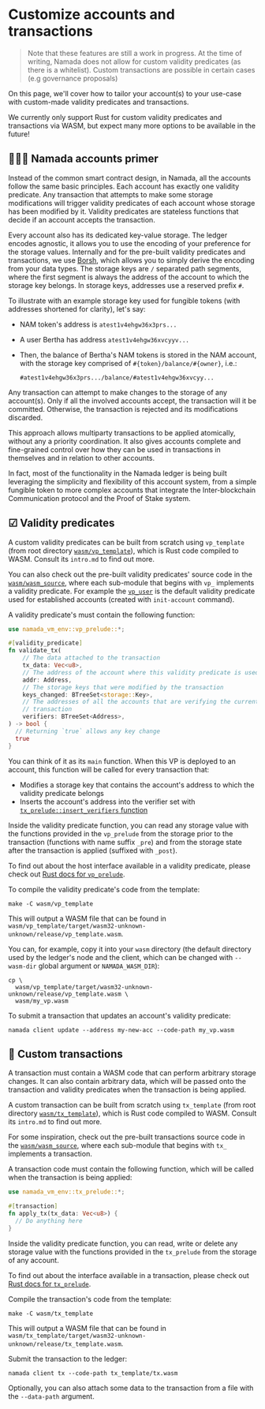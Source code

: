 # Customize accounts and transactions
> Note that these features are still a work in progress. At the time of writing, Namada does not allow for custom validity predicates (as there is a whitelist). Custom transactions are possible in certain cases (e.g governance proposals)


On this page, we'll cover how to tailor your account(s) to your use-case with custom-made validity predicates and transactions.

We currently only support Rust for custom validity predicates and transactions via WASM, but expect many more options to be available in the future!

## 👩🏽‍🏫 Namada accounts primer

Instead of the common smart contract design, in Namada, all the accounts follow the same basic principles. Each account has exactly one validity predicate. Any transaction that attempts to make some storage modifications will trigger validity predicates of each account whose storage has been modified by it. Validity predicates are stateless functions that decide if an account accepts the transaction.

Every account also has its dedicated key-value storage. The ledger encodes agnostic, it allows you to use the encoding of your preference for the storage values. Internally and for the pre-built validity predicates and transactions, we use [Borsh](https://github.com/near/borsh-rs), which allows you to simply derive the encoding from your data types. The storage keys are `/` separated path segments, where the first segment is always the address of the account to which the storage key belongs. In storage keys, addresses use a reserved prefix `#`.

To illustrate with an example storage key used for fungible tokens (with addresses shortened for clarity), let's say:

- NAM token's address is `atest1v4ehgw36x3prs...`
- A user Bertha has address `atest1v4ehgw36xvcyyv...`
- Then, the balance of Bertha's NAM tokens is stored in the NAM account, with the storage key comprised of `#{token}/balance/#{owner}`, i.e.:

  ```text
  #atest1v4ehgw36x3prs.../balance/#atest1v4ehgw36xvcyy...
  ```

Any transaction can attempt to make changes to the storage of any account(s). Only if all the involved accounts accept, the transaction will it be committed. Otherwise, the transaction is rejected and its modifications discarded.

This approach allows multiparty transactions to be applied atomically, without any a priority coordination. It also gives accounts complete and fine-grained control over how they can be used in transactions in themselves and in relation to other accounts.

In fact, most of the functionality in the Namada ledger is being built leveraging the simplicity and flexibility of this account system, from a simple fungible token to more complex accounts that integrate the Inter-blockchain Communication protocol and the Proof of Stake system.

## ☑ Validity predicates

A custom validity predicates can be built from scratch using `vp_template` (from root directory [`wasm/vp_template`](https://github.com/anoma/namada/tree/v0.5.0/wasm/vp_template)), which is Rust code compiled to WASM. Consult its `intro.md` to find out more.

You can also check out the pre-built validity predicates' source code in the [`wasm/wasm_source`](https://github.com/anoma/namada/tree/v0.5.0/wasm/wasm_source), where each sub-module that begins with `vp_` implements a validity predicate. For example the [`vp_user`](https://github.com/namada/namada/blob/v0.5.0/wasm/wasm_source/src/vp_user.rs) is the default validity predicate used for established accounts (created with `init-account` command).

A validity predicate's must contain the following function:

```rust
use namada_vm_env::vp_prelude::*;

#[validity_predicate]
fn validate_tx(
    // The data attached to the transaction
    tx_data: Vec<u8>,
    // The address of the account where this validity predicate is used
    addr: Address,
    // The storage keys that were modified by the transaction
    keys_changed: BTreeSet<storage::Key>,
    // The addresses of all the accounts that are verifying the current 
    // transaction
    verifiers: BTreeSet<Address>,
) -> bool {
  // Returning `true` allows any key change
  true
}
```

You can think of it as its `main` function. When this VP is deployed to an account, this function will be called for every transaction that:

- Modifies a storage key that contains the account's address to which the validity predicate belongs
- Inserts the account's address into the verifier set with [`tx_prelude::insert_verifiers` function](https://docs.namada.net/v0.5.0/rustdoc/namada_vm_env/imports/tx/fn.insert_verifier.html)

Inside the validity predicate function, you can read any storage value with the functions provided in the `vp_prelude` from the storage prior to the transaction (functions with name suffix `_pre`) and from the storage state after the transaction is applied (suffixed with `_post`).

To find out about the host interface available in a validity predicate, please check out [Rust docs for `vp_prelude`](https://docs.namada.net/v0.5.0/rustdoc/namada_vm_env/vp_prelude/index.html).

To compile the validity predicate's code from the template:

```shell
make -C wasm/vp_template
```

This will output a WASM file that can be found in `wasm/vp_template/target/wasm32-unknown-unknown/release/vp_template.wasm`.

You can, for example, copy it into your `wasm` directory (the default directory used by the ledger's node and the client, which can be changed with `--wasm-dir` global argument or `NAMADA_WASM_DIR`):

```shell
cp \
  wasm/vp_template/target/wasm32-unknown-unknown/release/vp_template.wasm \
  wasm/my_vp.wasm
```

To submit a transaction that updates an account's validity predicate:

```shell
namada client update --address my-new-acc --code-path my_vp.wasm
```

## 📩 Custom transactions

A transaction must contain a WASM code that can perform arbitrary storage changes. It can also contain arbitrary data, which will be passed onto the transaction and validity predicates when the transaction is being applied.

A custom transaction can be built from scratch using `tx_template` (from root directory [`wasm/tx_template`](https://github.com/anoma/namada/tree/v0.5.0/wasm/tx_template)), which is Rust code compiled to WASM. Consult its `intro.md` to find out more.

For some inspiration, check out the pre-built transactions source code in the [`wasm/wasm_source`](https://github.com/anoma/namada/tree/v0.5.0/wasm/wasm_source), where each sub-module that begins with `tx_` implements a transaction.

A transaction code must contain the following function, which will be called when the transaction is being applied:

```rust
use namada_vm_env::tx_prelude::*;

#[transaction]
fn apply_tx(tx_data: Vec<u8>) {
  // Do anything here
}
```

Inside the validity predicate function, you can read, write or delete any storage value with the functions provided in the `tx_prelude` from the storage of any account.

To find out about the interface available in a transaction, please check out [Rust docs for `tx_prelude`](https://docs.namada.net/v0.5.0/rustdoc/namada_vm_env/tx_prelude/index.html).

Compile the transaction's code from the template:

```shell
make -C wasm/tx_template
```

This will output a WASM file that can be found in `wasm/tx_template/target/wasm32-unknown-unknown/release/tx_template.wasm`.

Submit the transaction to the ledger:

```shell
namada client tx --code-path tx_template/tx.wasm
```

Optionally, you can also attach some data to the transaction from a file with the `--data-path` argument.
